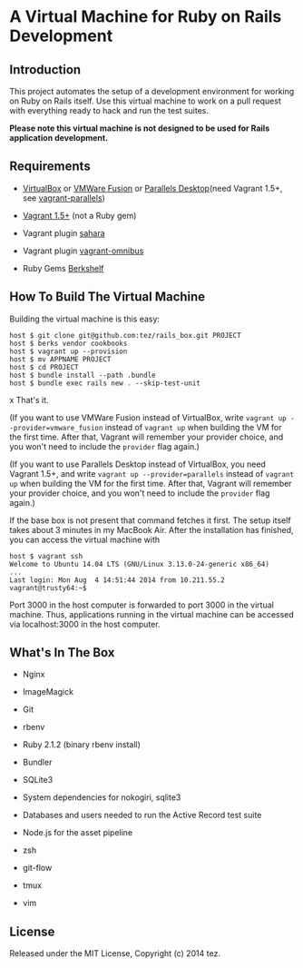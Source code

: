 # A Virtual Machine for Ruby on Rails Development

## Introduction

This project automates the setup of a development environment for working on Ruby on Rails itself. Use this virtual machine to work on a pull request with everything ready to hack and run the test suites.

**Please note this virtual machine is not designed to be used for Rails application development.**

## Requirements

* [VirtualBox](https://www.virtualbox.org) or [VMWare Fusion](http://www.vmware.com/products/fusion) or [Parallels Desktop](http://www.parallels.com/products/desktop/)(need Vagrant 1.5+, see [vagrant-parallels](http://parallels.github.io/vagrant-parallels/docs/installation/index.html))

* [Vagrant 1.5+](http://vagrantup.com) (not a Ruby gem)

* Vagrant plugin [sahara](https://github.com/jedi4ever/sahara)

* Vagrant plugin [vagrant-omnibus](https://github.com/schisamo/vagrant-omnibus)

* Ruby Gems [Berkshelf](http://berkshelf.com/)

## How To Build The Virtual Machine

Building the virtual machine is this easy:

    host $ git clone git@github.com:tez/rails_box.git PROJECT
    host $ berks vendor cookbooks
    host $ vagrant up --provision
    host $ mv APPNAME PROJECT
    host $ cd PROJECT
    host $ bundle install --path .bundle
    host $ bundle exec rails new . --skip-test-unit
x
That's it.

(If you want to use VMWare Fusion instead of VirtualBox, write `vagrant up --provider=vmware_fusion` instead of `vagrant up` when building the VM for the first time. After that, Vagrant will remember your provider choice, and you won't need to include the `provider` flag again.)

(If you want to use Parallels Desktop instead of VirtualBox, you need Vagrant 1.5+, and write `vagrant up --provider=parallels` instead of `vagrant up` when building the VM for the first time. After that, Vagrant will remember your provider choice, and you won't need to include the `provider` flag again.)

If the base box is not present that command fetches it first. The setup itself takes about 3 minutes in my MacBook Air. After the installation has finished, you can access the virtual machine with

    host $ vagrant ssh
    Welcome to Ubuntu 14.04 LTS (GNU/Linux 3.13.0-24-generic x86_64)
    ...
    Last login: Mon Aug  4 14:51:44 2014 from 10.211.55.2
    vagrant@trusty64:~$

Port 3000 in the host computer is forwarded to port 3000 in the virtual machine. Thus, applications running in the virtual machine can be accessed via localhost:3000 in the host computer.

## What's In The Box

* Nginx

* ImageMagick

* Git

* rbenv

* Ruby 2.1.2 (binary rbenv install)

* Bundler

* SQLite3

* System dependencies for nokogiri, sqlite3

* Databases and users needed to run the Active Record test suite

* Node.js for the asset pipeline

* zsh

* git-flow

* tmux

* vim

## License

Released under the MIT License, Copyright (c) 2014 tez.

